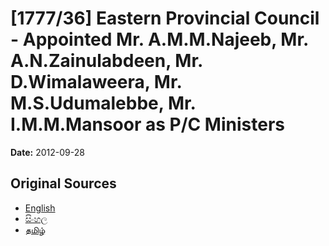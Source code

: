 # [1777/36] Eastern Provincial Council - Appointed Mr. A.M.M.Najeeb, Mr. A.N.Zainulabdeen, Mr. D.Wimalaweera, Mr. M.S.Udumalebbe, Mr. I.M.M.Mansoor as P/C Ministers

**Date:** 2012-09-28

## Original Sources

- [English](https://documents.gov.lk/view/extra-gazettes/2012/9/1777-36_E.pdf)
- [සිංහල](https://documents.gov.lk/view/extra-gazettes/2012/9/1777-36_S.pdf)
- [தமிழ்](https://documents.gov.lk/view/extra-gazettes/2012/9/1777-36_T.pdf)
